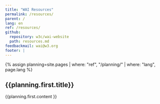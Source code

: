 ```yaml
---
title: "WAI Resources"
permalink: /resources/
parent: /
lang: en
ref: /resources/
github:
  repository: w3c/wai-website
  path: resources.md
feedbackmail: wai@w3.org
footer: |
---
```


{% assign planning=site.pages | where: "ref", "/planning/" | where: "lang", page.lang %}

## {{planning.first.title}}

{{planning.first.content }}
